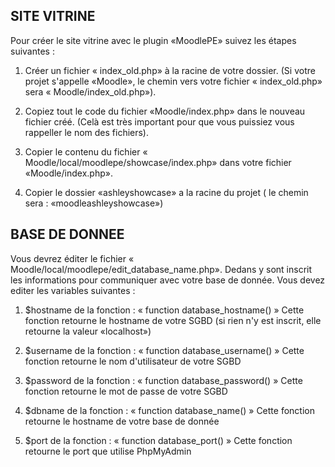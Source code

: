 ## SITE VITRINE

Pour créer le site vitrine avec le plugin «MoodlePE» suivez les étapes suivantes : 
1. Créer un fichier « index_old.php» à la racine de votre dossier. (Si votre projet s'appelle «Moodle», le chemin vers votre fichier « index_old.php» sera « Moodle/index_old.php»).

2. Copiez tout le code du fichier «Moodle/index.php» dans le nouveau fichier créé. (Celà est très important pour que vous puissiez vous rappeller le nom des fichiers).

3. Copier le contenu du fichier « Moodle/local/moodlepe/showcase/index.php» dans votre fichier     «Moodle/index.php».

4. Copier le dossier «ashleyshowcase» a la racine du projet ( le chemin sera : «moodleashleyshowcase»)
## BASE DE DONNEE

Vous devrez éditer le fichier « Moodle/local/moodlepe/edit_database_name.php».
Dedans y sont inscrit les informations pour communiquer avec votre base de donnée. Vous devez editer les variables suivantes : 

1. $hostname de la fonction : « function database_hostname() »
Cette fonction retourne le hostname de votre SGBD (si rien n'y est inscrit, elle retourne la valeur «localhost»)

2. $username de la fonction : « function database_username() »
Cette fonction retourne le nom d'utilisateur de votre SGBD

3. $password de la fonction : « function database_password() »
Cette fonction retourne le mot de passe de votre SGBD

4.  $dbname de la fonction : « function database_name() »
Cette fonction retourne le hostname de votre base de donnée 

5. $port  de la fonction : « function database_port() »
Cette fonction retourne le port que utilise PhpMyAdmin

 